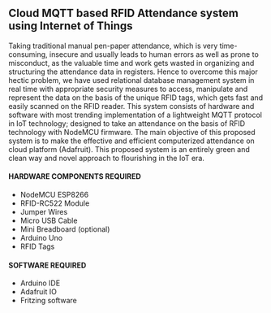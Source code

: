 ##                          **__Cloud MQTT based RFID Attendance system using Internet of Things__**

Taking traditional manual pen-paper attendance, which is very time-consuming, insecure and usually leads to human errors as well as prone to misconduct, as the valuable time and work gets wasted in organizing and structuring the attendance data in registers. Hence to overcome this major hectic problem, we have used relational database management system in real time with appropriate security measures to access, manipulate and represent the data on the basis of the unique RFID tags, which gets fast and easily scanned on the RFID reader. This system consists of hardware and software with most trending implementation of a lightweight MQTT protocol in IoT technology; designed to take an attendance on the basis of RFID technology with NodeMCU firmware. The main objective of this proposed system is to make the effective and efficient computerized attendance on cloud platform (Adafruit). This proposed system is an entirely green and clean way and novel approach to flourishing in the IoT era.

#### HARDWARE COMPONENTS REQUIRED
* NodeMCU ESP8266
* RFID-RC522 Module
* Jumper Wires
* Micro USB Cable
* Mini Breadboard (optional)
* Arduino Uno
* RFID Tags
 
#### SOFTWARE REQUIRED
* Arduino IDE
* Adafruit IO
* Fritzing software
